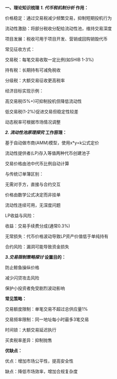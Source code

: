 **一、理论知识梳理**
***1. 代币税机制分析***
****作用：****

价格稳定：通过交易税减少频繁交易，抑制短期投机行为

流动性激励：将部分税收分配给流动性池，维持交易深度

项目发展：税收可用于项目开发、营销或回购销毁代币

常见征收方式：

交易税：每笔交易收取一定比例(如SHIB 1-3%)

持有税：长期持有可减免税收

分级税：大额交易征收更高税率

经济目标实现示例：

高交易税(5%+)可抑制投机但降低流动性

低交易税(1-2%)促进交易但稳定性较差

动态税率可根据市场情况调整

***2. 流动性池原理探究***
****工作原理：****

基于自动做市商(AMM)模型，使用x*y=k公式定价

流动性提供者(LP)存入等值两种代币创建池子

交易价格由池中代币比例自动计算

与传统订单簿区别：

无需对手方，直接与合约交互

价格由数学公式决定而非挂单

流动性连续可用，无深度问题

LP收益与风险：

收益：交易手续费分成(通常0.3%)

无常损失：代币价格波动导致LP资产价值低于单纯持有

合约风险：漏洞可能导致资金损失

***3.交易限制策略探讨*** 
****设置目的：****

防止鲸鱼操纵价格

减少闪贷攻击风险

保护小投资者免受剧烈波动影响

****常见策略：****

交易额度限制：单笔交易不超过总供应量1%

交易频率限制：同一地址每小时最多3笔交易

时间锁：大额交易延迟执行

买卖税率差异：抑制抛售

****优缺点：****

优点：增加市场公平性，提高安全性

缺点：降低市场效率，增加合规复杂度